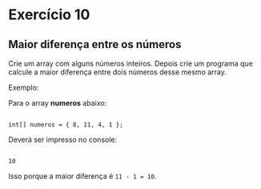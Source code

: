 # Exercício 10

## Maior diferença entre os números

Crie um array com alguns números inteiros. Depois crie um programa que calcule a maior diferença entre dois números desse mesmo array.

Exemplo:

Para o array **numeros** abaixo:

```

int[] numeros = { 8, 11, 4, 1 };

```

Deverá ser impresso no console:

```

10

```

Isso porque a maior diferença é ```11 - 1 = 10```.

